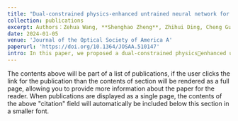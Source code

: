 ```yaml
---
title: "Dual-constrained physics-enhanced untrained neural network for lensless imaging"
collection: publications
excerpt: Authors：Zehua Wang, **Shenghao Zheng**, Zhihui Ding, Cheng Guo
date: 2024-01-05
venue: 'Journal of the Optical Society of America A'
paperurl: 'https://doi.org/10.1364/JOSAA.510147'
intro: In this paper, we proposed a dual-constrained physicsenhanced untrained neural network (DPENet) for single-frame lensless imaging, providing an effective and robust way to solve the overfitting problem of untrained networks, which will facilitate further application of untrained networks in lensless imaging.
---
```


The contents above will be part of a list of publications, if the user clicks the link for the publication than the contents of section will be rendered as a full page, allowing you to provide more information about the paper for the reader. When publications are displayed as a single page, the contents of the above "citation" field will automatically be included below this section in a smaller font.
